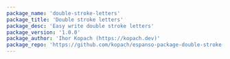 ```yaml
---
package_name: 'double-stroke-letters'
package_title: 'Double stroke letters'
package_desc: 'Easy write double stroke letters'
package_version: '1.0.0'
package_author: 'Ihor Kopach (https://kopach.dev)'
package_repo: 'https://github.com/kopach/espanso-package-double-stroke-letters'
---
```


